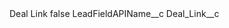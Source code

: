 <?xml version="1.0" encoding="UTF-8"?>
<CustomMetadata xmlns="http://soap.sforce.com/2006/04/metadata" xmlns:xsi="http://www.w3.org/2001/XMLSchema-instance" xmlns:xsd="http://www.w3.org/2001/XMLSchema">
    <label>Deal Link</label>
    <protected>false</protected>
    <values>
        <field>LeadFieldAPIName__c</field>
        <value xsi:type="xsd:string">Deal_Link__c</value>
    </values>
</CustomMetadata>
